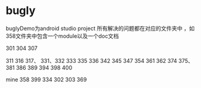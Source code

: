 # bugly
buglyDemo为android studio project
所有解决的问题都在对应的文件夹中 ，如358文件夹中包含一个module以及一个doc文档

301 304 307

311 316  317、
331、332 333 335 336
342  345 347
354
361  362
374 375、
381  386  389
394  398 400

mine 358 399 334 302 303 369
